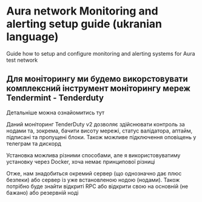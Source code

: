 # Aura network Monitoring and alerting setup guide (ukranian language)
Guide how to setup and configure monitoring and alerting systems for Aura test network 
## Для моніторингу ми будемо викорстовувати комплексний інструмент моніторингу мереж Tendermint - Tenderduty
Детальніше можна ознайомитись тут

Даний моніторинг TenderDuty v2 дозволяє здійснювати контроль за нодами та, зокрема, бачити висоту мережі, статус валідатора, аптайм, підписані та пропущені блоки. Також можливе підключення оповіщень у телеграм та дискорд

Установка можлива різними способами, але я використовуватиму установку через Docker, хоча немає принципової різниці

Отже, нам знадобиться окремий сервер (що однозначно дає плюс безпеки) або сервер із уже встановленою нодою (нодами). Також потрібно буде знайти відкриті RPC або відкрити свою на основній (не бажано) або резервній ноді
